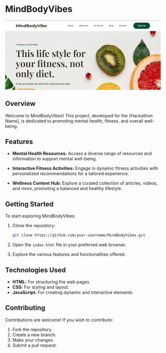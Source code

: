 # MindBodyVibes

![MindBodyVibes Logo](assets\readme-img.jpg)

## Overview

Welcome to MindBodyVibes! This project, developed for the [Hackathon Name], is dedicated to promoting mental health, fitness, and overall well-being.

## Features

- **Mental Health Resources:** Access a diverse range of resources and information to support mental well-being.

- **Interactive Fitness Activities:** Engage in dynamic fitness activities with personalized recommendations for a tailored experience.

- **Wellness Content Hub:** Explore a curated collection of articles, videos, and more, promoting a balanced and healthy lifestyle.

## Getting Started

To start exploring MindBodyVibes:

1. Clone the repository:

   ```bash
   git clone https://github.com/your-username/MindBodyVibes.git
   ```

2. Open the `index.html` file in your preferred web browser.

3. Explore the various features and functionalities offered.

## Technologies Used

- **HTML:** For structuring the web pages.
- **CSS:** For styling and layout.
- **JavaScript:** For creating dynamic and interactive elements.

## Contributing

Contributions are welcome! If you wish to contribute:

1. Fork the repository.
2. Create a new branch.
3. Make your changes.
4. Submit a pull request.
